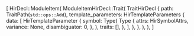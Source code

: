[
    HirDecl::ModuleItem(
        ModuleItemHirDecl::Trait(
            TraitHirDecl {
                path: TraitPath(`std::ops::Add`),
                template_parameters: HirTemplateParameters {
                    data: [
                        HirTemplateParameter {
                            symbol: Type(
                                Type {
                                    attrs: HirSymbolAttrs,
                                    variance: None,
                                    disambiguator: 0,
                                },
                            ),
                            traits: [],
                        },
                    ],
                },
            },
        ),
    ),
]